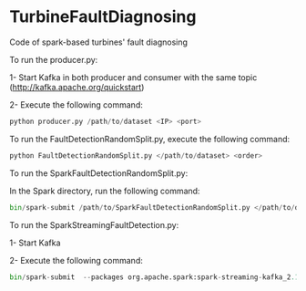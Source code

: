 # TurbineFaultDiagnosing
Code of spark-based turbines' fault diagnosing

To run the producer.py: 

1- Start Kafka in both producer and consumer with the same topic
(http://kafka.apache.org/quickstart)

2- Execute the following command: 
```python
python producer.py /path/to/dataset <IP> <port>
```

To run the FaultDetectionRandomSplit.py, execute the following command: 

```python
python FaultDetectionRandomSplit.py </path/to/dataset> <order>
```

To run the SparkFaultDetectionRandomSplit.py: 

In the Spark directory, run the following command: 

```python
bin/spark-submit /path/to/SparkFaultDetectionRandomSplit.py </path/to/dataset> <order>
```
To run the SparkStreamingFaultDetection.py:

1- Start Kafka

2- Execute the following command: 
```python
bin/spark-submit  --packages org.apache.spark:spark-streaming-kafka_2.10:1.6.1 /path/to/SparkStreamingFaultDetection.py <IP:port> <topic>
```
